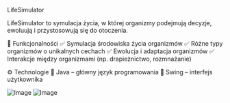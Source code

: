 LifeSimulator

LifeSimulator to symulacja życia, w której organizmy podejmują decyzje, ewoluują i przystosowują się do otoczenia. 

📌 Funkcjonalności
✅ Symulacja środowiska życia organizmów
✅ Różne typy organizmów o unikalnych cechach
✅ Ewolucja i adaptacja organizmów
✅ Interakcje między organizmami (np. drapieżnictwo, rozmnażanie)


⚙️ Technologie
🔹 Java – główny język programowania
🔹 Swing – interfejs użytkownika

![Image](https://github.com/user-attachments/assets/9909facf-fbeb-483b-ac79-ccf2838e22e6)
![Image](https://github.com/user-attachments/assets/4c403d7d-4b1c-44cb-a271-78859a4753e7)
